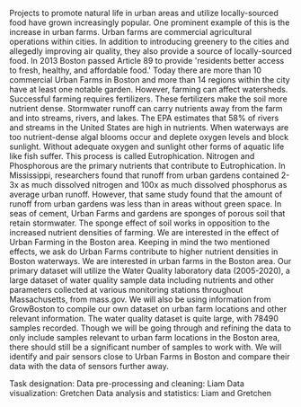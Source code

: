 Projects to promote natural life in urban areas and utilize locally-sourced food have grown increasingly popular. One prominent example of this is the increase in urban farms. Urban farms are commercial agricultural operations within cities. In addition to introducing greenery to the cities and allegedly improving air quality, they also provide a source of locally-sourced food. In 2013 Boston passed Article 89 to provide 'residents better access to fresh, healthy, and affordable food.'  Today there are more than 10 commercial Urban Farms in Boston and more than 14 regions within the city have at least one notable garden.
However, farming can affect watersheds. Successful farming requires fertilizers. These fertilizers make the soil more nutrient dense. Stormwater runoff can carry nutrients away from the farm and into streams, rivers, and lakes. The EPA estimates that 58% of rivers and streams in the United States are high in nutrients. When waterways are too nutrient-dense algal blooms occur and deplete oxygen levels and block sunlight. Without adequate oxygen and sunlight other forms of aquatic life like fish suffer. This process is called Eutrophication. Nitrogen and Phosphorous are the primary nutrients that contribute to Eutrophication. In Mississippi, researchers found that runoff from urban gardens contained 2-3x as much dissolved nitrogen and 100x as much dissolved phosphorus as average urban runoff. However, that same study found that the amount of runoff from urban gardens was less than in areas without green space. In seas of cement, Urban Farms and gardens are sponges of porous soil that retain stormwater. The sponge effect of soil works in opposition to the increased nutrient densities of farming. We are interested in the effect of Urban Farming in the Boston area. Keeping in mind the two mentioned effects, we ask do Urban Farms contribute to higher nutrient densities in Boston waterways.
We are interested in urban farms in the Boston area. Our primary dataset will utilize the Water Quality laboratory data (2005-2020), a large dataset of water quality sample data including nutrients and other parameters collected at various monitoring stations throughout Massachusetts, from mass.gov. We will also be using information from GrowBoston to compile our own dataset on urban farm locations and other relevant information. The water quality dataset is quite large, with 78490 samples recorded. Though we will be going through and refining the data to only include samples relevant to urban farm locations in the Boston area, there should still be a significant number of samples to work with. We will identify and pair sensors close to Urban Farms in Boston and compare their data with the data of sensors further away. 

Task designation: 
Data pre-processing and cleaning: Liam 
Data visualization: Gretchen 
Data analysis and statistics: Liam and Gretchen

